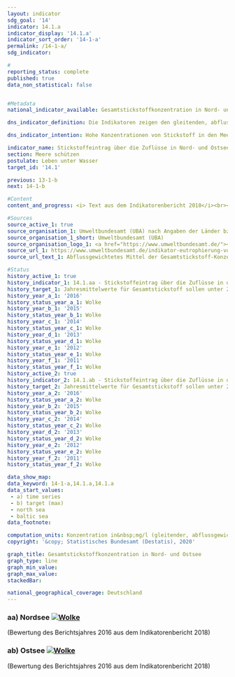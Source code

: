 ```yaml
---                   
layout: indicator                   
sdg_goal: '14'                   
indicator: 14.1.a                   
indicator_display: '14.1.a'                   
indicator_sort_order: '14-1-a'                   
permalink: /14-1-a/                   
sdg_indicator:                    

#                   
reporting_status: complete                   
published: true                   
data_non_statistical: false                   


#Metadata                   
national_indicator_available: Gesamtstickstoffkonzentration in Nord- und Ostsee                   

dns_indicator_definition: Die Indikatoren zeigen den gleitenden, abflussgewichteten Fünfjahresdurchschnitt der Stickstoffkonzentrationen in Milligramm (mg) Stickstoff pro Liter (l) Wasserabfluss von Flüssen in die Nord- und Ostsee.                   

dns_indicator_intention: Hohe Konzentrationen von Stickstoff in den Meeren können zu Eutrophierungseffekten wie Sauerstoffmangel, zum Verlust an Biodiversität und zur Zerstörung von Fisch-Aufzugsgebieten führen. Daher soll der Eintrag von Stickstoff unter 2,8&nbsp;mg Stickstoff pro l Abfluss für die in die Nordsee einmündenden Flüsse und unter 2,6&nbsp;mg Stickstoff pro l für die in die Ostsee einmündenden Flüsse liegen. Dies entspricht den im Rahmen der Umsetzung der Wasserrahmenrichtlinie vereinbarten Bewirtschaftungszielen der im Jahr 2016 novellierten Oberflächengewässerverordnung, den Zielen der Meeresstrategie-Rahmenrichtlinie und des Ostseeaktionsplans.                   

indicator_name: Stickstoffeintrag über die Zuflüsse in Nord- und Ostsee                   
section: Meere schützen                   
postulate: Leben unter Wasser                   
target_id: '14.1'                   

previous: 13-1-b                   
next: 14-1-b                   

#Content                    
content_and_progress: <i> Text aus dem Indikatorenbericht 2018</i><br><br>Berechnungsgrundlage für die Indikatoren bilden Messdaten zu Stickstoffkonzentrationen und Wasserabfluss kleiner und großer Nord- und Ostseezuflüsse, die das Umweltbundesamt nach Angaben der Länder und Flussgebietsgemeinschaften zusammenstellt. Dabei werden auch kleinere Flüsse berücksichtigt, die nicht direkt in die Nord- bzw. Ostsee, sondern in einen größeren Fluss münden. Hier sind die Messstellen so gewählt, dass jeweils die Daten der letzten Messstellen vor dem Zusammenfließen beider Flüsse berücksichtigt werden. Berücksichtigt wird darüber hinaus auch der Rhein, der nicht in Deutschland mündet. Hier werden die Werte an dem Punkt gemessen, wo der Rhein Deutschland verlässt (Messstelle bei Kleve, Ortsteil Bimmen). Die Stickstoffkonzentrationen der einzelnen Flüsse werden abflussgewichtet gemittelt, sodass große Flüsse mit großen Wasserabflussmengen den Durchschnitt stärker beeinflussen als kleine Flüsse. Ein weiterer Stoff, der über Flüsse in Nord- und Ostsee eingebracht wird und dort zur Eutrophierung führt, ist Phosphor. Dieser wird in Indikator 6.1.a „Phosphor in Fließgewässern“ detailliert betrachtet.<br><br>Damit einzelne Extremereignisse wie Hochwasser oder Dürre, die punktuell zu sehr hohen oder sehr niedrigen Stickstoffeinträgen führen, die Darstellung der Entwicklung nicht verzerren, werden die Werte als gleitender Fünfjahresdurchschnitt betrachtet.<br><br>Die abflussgewichtete Stickstoffkonzentration über alle Nord- und Ostseezuflüsse zeigte seit Beginn der Zeitreihe einen abnehmenden Trend, wobei der Rückgang der Konzentrationen in der Nordsee ausgeprägter war als in der Ostsee. Im Mittel 2012-2016 erreichten die Nord- und Ostseezuflüsse eine Konzentration von 2,9 bzw. 3,0&nbsp;mg/l. Zum Erreichen eines guten Zustands gemäß der Oberflächengewässerverordnung wäre es aber erforderlich, dass jeder einzelne Fluss den Bewirtschaftungszielwert einhält.<br><br>Von den großen Ostseezuflüssen Peene, Trave und Warnow erreichte nur die Warnow (bei Rostock) 2012-2016 bereits den Bewirtschaftungszielwert. Die Peene (bei Anklam) lag mit 2,9&nbsp;mg/l und die Trave (bei Lübeck-Moisling) mit 3,7&nbsp;mg/l noch darüber. Für alle drei Flüsse zeigte sich ein deutlicher Rückgang der Fünfjahresdurchschnitte der Konzentrationen. Für die Trave fiel dieser Rückgang am stärksten aus. Bei den kleinen Ostseezuflüssen liegen die Stickstoffkonzentrationen teilweise noch um ein Vielfaches über dem Bewirtschaftungszielwert mit bis zu 6,0&nbsp;mg/l.<br><br>Bei den Nordseezuflüssen erreichte 2012-2016 nur der Rhein den Bewirtschaftungszielwert. Von den anderen großen Flüssen Elbe, Ems, Weser und Eider wies die Ems (bei Herbrum) mit 4,7&nbsp;mg/l die höchste sowie die Elbe (bei Seemannshöft) und die Eider (bei Friedrichstadt) mit 3,1&nbsp;mg/l die niedrigsten Konzentrationen auf. Für alle großen Nordseezuflüsse waren die Fünfjahresdurchschnitte der Konzentrationen rückläufig. Die Elbe zeigte den größten Rückgang. Bei den kleinen Nordseezuflüssen lag die höchste Stickstoffkonzentration 2012-2016 bei 3,6&nbsp;mg/l. Insgesamt ist derzeit eine dauerhafte und flächendeckende Einhaltung der Bewirtschaftungszielwerte weder für die Ostsee noch für die Nordsee erreicht.                   

#Sources
source_active_1: true                           
source_organisation_1: Umweltbundesamt (UBA) nach Angaben der Länder bzw. Flussgebietsgemeinschaften                           
source_organisation_1_short: Umweltbundesamt (UBA)                           
source_organisation_logo_1: <a href="https://www.umweltbundesamt.de/"><img src="https://g205sdgs.github.io/sdg-indicators/public/logos/uba.png" alt="Logo Umweltbundesamt (UBA)" title="Klicken Sie hier um zu der Homepage der Organisation zu gelangen" /></a>
source_url_1: https://www.umweltbundesamt.de/indikator-eutrophierung-von-nord-ostsee-durch                               
source_url_text_1: Abflussgewichtetes Mittel der Gesamtstickstoff-Konzentration der Nord- und Ostsee-Zuflüsse                               

#Status                   
history_active_1: true                   
history_indicator_1: 14.1.aa - Stickstoffeintrag über die Zuflüsse in die Nordsee                   
history_target_1: Jahresmittelwerte für Gesamtstickstoff sollen unter 2,8&nbsp;mg/l liegen
history_year_a_1: '2016'                           
history_status_year_a_1: Wolke
history_year_b_1: '2015'                           
history_status_year_b_1: Wolke
history_year_c_1: '2014'                           
history_status_year_c_1: Wolke
history_year_d_1: '2013'                           
history_status_year_d_1: Wolke
history_year_e_1: '2012'                           
history_status_year_e_1: Wolke
history_year_f_1: '2011'                           
history_status_year_f_1: Wolke
history_active_2: true                   
history_indicator_2: 14.1.ab - Stickstoffeintrag über die Zuflüsse in die Ostsee                   
history_target_2: Jahresmittelwerte für Gesamtstickstoff sollen unter 2,6&nbsp;mg/l liegen
history_year_a_2: '2016'                           
history_status_year_a_2: Wolke
history_year_b_2: '2015'                           
history_status_year_b_2: Wolke
history_year_c_2: '2014'                           
history_status_year_c_2: Wolke
history_year_d_2: '2013'                           
history_status_year_d_2: Wolke
history_year_e_2: '2012'                           
history_status_year_e_2: Wolke
history_year_f_2: '2011'                           
history_status_year_f_2: Wolke

data_show_map:                    
data_keyword: 14-1-a,14.1.a,14.1.a                   
data_start_values: 
 - a) time series
 - b) target (max)
 - north sea
 - baltic sea                   
data_footnote:                    

computation_units: Konzentration in&nbsp;mg/l (gleitender, abflussgewichteter Durchschnitt der vergangenen 5 Jahre)                   
copyright: '&copy; Statistisches Bundesamt (Destatis), 2020'                   

graph_title: Gesamtstickstoffkonzentration in Nord- und Ostsee                   
graph_type: line                   
graph_min_value:                    
graph_max_value:                    
stackedBar:                    

national_geographical_coverage: Deutschland                   
---
```

<div>                               
  <div class="my-header">                               
    <h3>aa) Nordsee                               
      <a href= "https://sustainabledevelopment-deutschland.github.io/status/"><img src="https://g205sdgs.github.io/sdg-indicators/public/Wettersymbole/Wolke.png" title="Der Indikator entwickelt sich zwar in die gewünschte Richtung auf das Ziel zu, bei Fortsetzung der Entwicklung würde das Ziel im Zieljahr aber um mehr als 20&nbsp;% verfehlt" alt="Wolke" />                               
      </a>                               
    </h3>                               
  </div>
  <div class="my-header-note">
    <span>(Bewertung des Berichtsjahres 2016 aus dem Indikatorenbericht 2018)</span>
  </div>                               
</div>                               
<div>                               
  <div class="my-header">                               
    <h3>ab) Ostsee                               
      <a href="https://sustainabledevelopment-deutschland.github.io/status/"><img src="https://g205sdgs.github.io/sdg-indicators/public/Wettersymbole/Wolke.png" title="Der Indikator entwickelt sich zwar in die gewünschte Richtung auf das Ziel zu, bei Fortsetzung der Entwicklung würde das Ziel im Zieljahr aber um mehr als 20&nbsp;% verfehlt" alt="Wolke" />                               
      </a>                               
    </h3>                               
  </div>
  <div class="my-header-note">
    <span>(Bewertung des Berichtsjahres 2016 aus dem Indikatorenbericht 2018)</span>
  </div>                               
</div>